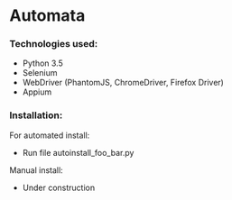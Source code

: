 # Automata

### Technologies used:
* Python 3.5
* Selenium
* WebDriver (PhantomJS, ChromeDriver, Firefox Driver)
* Appium


### Installation:
For automated install:
* Run file autoinstall_foo_bar.py

Manual install:
* Under construction
